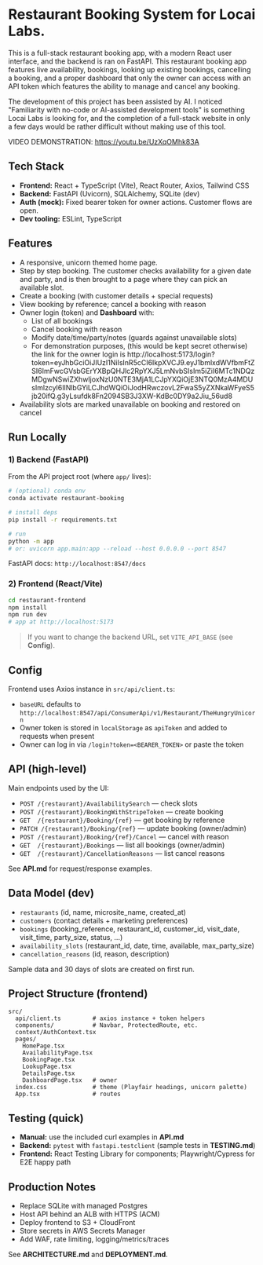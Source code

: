 
# Restaurant Booking System for Locai Labs.



This is a full-stack restaurant booking app, with a modern React user interface, and the backend is ran on FastAPI.
This restaurant booking app features live availability, bookings, looking up existing bookings, cancelling a booking, and a proper dashboard that only the owner can access with an API token which features the ability to manage and cancel any booking.

The development of this project has been assisted by AI. I noticed "Familiarity with no-code or AI-assisted development tools" is something Locai Labs is looking for, and the completion of a full-stack website in only a few days would be rather difficult without making use of this tool.

VIDEO DEMONSTRATION:
https://youtu.be/UzXqOMhk83A

## Tech Stack

- **Frontend:** React + TypeScript (Vite), React Router, Axios, Tailwind CSS
- **Backend:** FastAPI (Uvicorn), SQLAlchemy, SQLite (dev)
- **Auth (mock):** Fixed bearer token for owner actions. Customer flows are open.
- **Dev tooling:** ESLint, TypeScript

## Features

- A responsive, unicorn themed home page.
- Step by step booking. The customer checks availability for a given date and party, and is then brought to a page where they can pick an available slot.
- Create a booking (with customer details + special requests)
- View booking by reference; cancel a booking with reason
- Owner login (token) and **Dashboard** with:
  - List of all bookings
  - Cancel booking with reason
  - Modify date/time/party/notes (guards against unavailable slots)
  - For demonstration purposes, (this would be kept secret otherwise) the link for the owner login is http://localhost:5173/login?token=eyJhbGciOiJIUzI1NiIsInR5cCI6IkpXVCJ9.eyJ1bmlxdWVfbmFtZSI6ImFwcGVsbGErYXBpQHJlc2RpYXJ5LmNvbSIsIm5iZiI6MTc1NDQzMDgwNSwiZXhwIjoxNzU0NTE3MjA1LCJpYXQiOjE3NTQ0MzA4MDUsImlzcyI6IlNlbGYiLCJhdWQiOiJodHRwczovL2FwaS5yZXNkaWFyeS5jb20ifQ.g3yLsufdk8Fn2094SB3J3XW-KdBc0DY9a2Jiu_56ud8
- Availability slots are marked unavailable on booking and restored on cancel

## Run Locally

### 1) Backend (FastAPI)
From the API project root (where `app/` lives):

```bash
# (optional) conda env
conda activate restaurant-booking

# install deps
pip install -r requirements.txt

# run
python -m app
# or: uvicorn app.main:app --reload --host 0.0.0.0 --port 8547
```

FastAPI docs: `http://localhost:8547/docs`

### 2) Frontend (React/Vite)

```bash
cd restaurant-frontend
npm install
npm run dev
# app at http://localhost:5173
```

> If you want to change the backend URL, set `VITE_API_BASE` (see **Config**).

## Config

Frontend uses Axios instance in `src/api/client.ts`:
- `baseURL` defaults to `http://localhost:8547/api/ConsumerApi/v1/Restaurant/TheHungryUnicorn`
- Owner token is stored in `localStorage` as `apiToken` and added to requests when present
- Owner can log in via `/login?token=<BEARER_TOKEN>` or paste the token

## API (high‑level)

Main endpoints used by the UI:

- `POST /{restaurant}/AvailabilitySearch` — check slots
- `POST /{restaurant}/BookingWithStripeToken` — create booking
- `GET  /{restaurant}/Booking/{ref}` — get booking by reference
- `PATCH /{restaurant}/Booking/{ref}` — update booking (owner/admin)
- `POST /{restaurant}/Booking/{ref}/Cancel` — cancel with reason
- `GET  /{restaurant}/Bookings` — list all bookings (owner/admin)
- `GET  /{restaurant}/CancellationReasons` — list cancel reasons

See **API.md** for request/response examples.

## Data Model (dev)

- `restaurants` (id, name, microsite_name, created_at)
- `customers` (contact details + marketing preferences)
- `bookings` (booking_reference, restaurant_id, customer_id, visit_date, visit_time, party_size, status, …)
- `availability_slots` (restaurant_id, date, time, available, max_party_size)
- `cancellation_reasons` (id, reason, description)

Sample data and 30 days of slots are created on first run.

## Project Structure (frontend)

```
src/
  api/client.ts         # axios instance + token helpers
  components/           # Navbar, ProtectedRoute, etc.
  context/AuthContext.tsx
  pages/
    HomePage.tsx
    AvailabilityPage.tsx
    BookingPage.tsx
    LookupPage.tsx
    DetailsPage.tsx
    DashboardPage.tsx   # owner
  index.css             # theme (Playfair headings, unicorn palette)
  App.tsx               # routes
```

## Testing (quick)

- **Manual:** use the included curl examples in **API.md**
- **Backend:** `pytest` with `fastapi.testclient` (sample tests in **TESTING.md**)
- **Frontend:** React Testing Library for components; Playwright/Cypress for E2E happy path

## Production Notes

- Replace SQLite with managed Postgres
- Host API behind an ALB with HTTPS (ACM)
- Deploy frontend to S3 + CloudFront
- Store secrets in AWS Secrets Manager
- Add WAF, rate limiting, logging/metrics/traces

See **ARCHITECTURE.md** and **DEPLOYMENT.md**.
